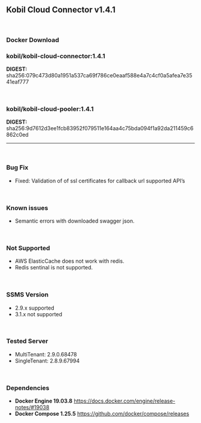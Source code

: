 ## Kobil Cloud Connector v1.4.1

<br/>

### **Docker Download**

### kobil/kobil-cloud-connector:1.4.1
**DIGEST:** sha256:079c473d80a1951a537ca69f786ce0eaaf588e4a7c4cf0a5afea7e3541eaf777

<br/>

### kobil/kobil-cloud-pooler:1.4.1
**DIGEST:** sha256:9d7612d3ee1fcb83952f079511e164aa4c75bda094f1a92da211459c6862c0ed

------------------------------------
<br/>

### Bug Fix
* Fixed: Validation of of ssl certificates for callback url supported API’s

<br/>

### Known issues
* Semantic errors with downloaded swagger json.

<br/>

### Not Supported
* AWS ElasticCache does not work with redis.
* Redis sentinal is not supported.

<br/>

### SSMS Version
* 2.9.x supported
* 3.1.x not supported

<br/>

### Tested Server
* MultiTenant: 2.9.0.68478
* SingleTenant: 2.8.9.67994

<br/>

### Dependencies
* **Docker Engine 19.03.8**
https://docs.docker.com/engine/release-notes/#19038
* **Docker Compose 1.25.5**
https://github.com/docker/compose/releases

